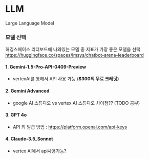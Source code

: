 # LLM
Large Language Model

### 모델 선택
허깅스페이스 리더보드에 나와있는 모델 중 지표가 가장 좋은 모델을 선택
https://huggingface.co/spaces/lmsys/chatbot-arena-leaderboard

#### 1. Gemini-1.5-Pro-API-0409-Preview
- vertexAI를 통해서 API 사용 가능 (**$300의 무료 크레딧)**

#### 2. Gemini Advanced
- google AI 스튜디오 vs vertex AI 스튜디오 차이점?? (TODO 공부)

#### 3. GPT 4o
- API 키 발급 방법 : https://platform.openai.com/api-keys

#### 4. Claude-3.5_Sonnet
- vertex AI에서 api사용가능?